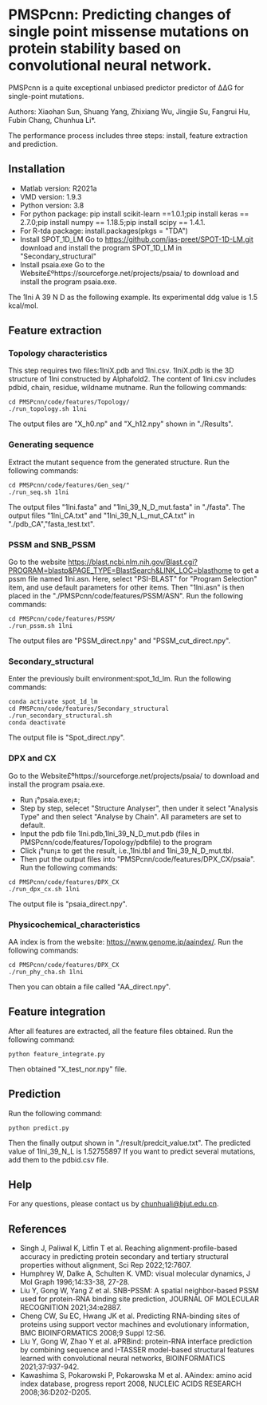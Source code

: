 # PMSPcnn: Predicting changes of single point missense mutations on protein stability based on convolutional neural network.
PMSPcnn is a quite exceptional unbiased predictor predictor of ΔΔG for single-point mutations.

Authors: Xiaohan Sun, Shuang Yang, Zhixiang Wu, Jingjie Su, Fangrui Hu, Fubin Chang, Chunhua Li*. 


The performance process includes three steps: install, feature extraction and prediction.
## Installation
* Matlab version: R2021a 
* VMD version: 1.9.3
* Python version: 3.8
* For python package: pip install scikit-learn ==1.0.1;pip install keras == 2.7.0;pip install numpy == 1.18.5;pip install scipy == 1.4.1.
* For R-tda package:
  install.packages(pkgs = "TDA")
* Install SPOT_1D_LM
Go to  https://github.com/jas-preet/SPOT-1D-LM.git download and install the program SPOT_1D_LM in "Secondary_structural"
* Install psaia.exe 
Go to the Website£ºhttps://sourceforge.net/projects/psaia/ to download and install the program psaia.exe.

The 1lni A 39 N D as the following example. Its experimental ddg value is 1.5 kcal/mol.
## Feature extraction

### Topology characteristics
This step requires two files:1lniX.pdb and 1lni.csv.
1lniX.pdb is the 3D structure of 1lni constructed by Alphafold2.
The content of 1lni.csv includes pdbid, chain, residue, wildname mutname. 
Run the following commands:
```{bash}
cd PMSPcnn/code/features/Topology/ 
./run_topology.sh 1lni
```
The output files are "X_h0.np" and "X_h12.npy" shown in "./Results".
  
### Generating sequence
Extract the mutant sequence from the generated structure.
Run the following commands: 
```{bash}
cd PMSPcnn/code/features/Gen_seq/"
./run_seq.sh 1lni
```
The output files "1lni.fasta" and "1lni_39_N_D_mut.fasta" in "./fasta".
The output files "1lni_CA.txt" and "1lni_39_N_L_mut_CA.txt" in "./pdb_CA","fasta_test.txt".

### PSSM and SNB_PSSM
Go to the website https://blast.ncbi.nlm.nih.gov/Blast.cgi?PROGRAM=blastp&PAGE_TYPE=BlastSearch&LINK_LOC=blasthome to get a pssm file named 1lni.asn.
Here, select "PSI-BLAST" for "Program Selection" item, and use default parameters for other items.
Then "1lni.asn" is then placed in the "./PMSPcnn/code/features/PSSM/ASN".
Run the following commands: 
```{bash}
cd PMSPcnn/code/features/PSSM/
./run_pssm.sh 1lni
```
The output files are "PSSM_direct.npy" and "PSSM_cut_direct.npy".
  
### Secondary_structural
Enter the previously built environment:spot_1d_lm.
Run the following commands:
```{bash}
conda activate spot_1d_lm
cd PMSPcnn/code/features/Secondary_structural
./run_secondary_structural.sh
conda deactivate
```
The output file is "Spot_direct.npy".

### DPX and CX
Go to the Website£ºhttps://sourceforge.net/projects/psaia/ to download and install the program psaia.exe.
* Run ¡°psaia.exe¡±;
* Step by step, selecet "Structure Analyser", then under it select "Analysis Type" and then select "Analyse by Chain". All parameters are set to default.  
* Input the pdb file 1lni.pdb,1lni_39_N_D_mut.pdb (files in PMSPcnn/code/features/Topology/pdbfile) to the program
* Click ¡°run¡± to get the result, i.e.,1lni.tbl and 1lni_39_N_D_mut.tbl.
* Then put the output files into "PMSPcnn/code/features/DPX_CX/psaia".
Run the following commands:
```{bash}
cd PMSPcnn/code/features/DPX_CX
./run_dpx_cx.sh 1lni
```
The output file is "psaia_direct.npy".

### Physicochemical_characteristics
AA index is from the website: https://www.genome.jp/aaindex/.
Run the following commands:
```{bash}
cd PMSPcnn/code/features/DPX_CX
./run_phy_cha.sh 1lni
```
Then you can obtain a file called "AA_direct.npy".

## Feature integration
After all features are extracted, all the feature files obtained. 
Run the following command: 
```{bash}
python feature_integrate.py
```
Then obtained "X_test_nor.npy" file.

## Prediction
Run the following command:
```{bash}
python predict.py
```
Then the finally output shown in  "./result/predcit_value.txt".
The predicted value of 1lni_39_N_L is 1.52755897
If you want to predict several mutations, add them to the pdbid.csv file.

## Help
For any questions, please contact us by chunhuali@bjut.edu.cn.





## References
* Singh J, Paliwal K, Litfin T et al. Reaching alignment-profile-based accuracy in predicting protein secondary and tertiary structural properties without alignment, Sci Rep 2022;12:7607.
* Humphrey W, Dalke A, Schulten K. VMD: visual molecular dynamics, J Mol Graph 1996;14:33-38, 27-28.
* Liu Y, Gong W, Yang Z et al. SNB-PSSM: A spatial neighbor-based PSSM used for protein-RNA binding site prediction, JOURNAL OF MOLECULAR RECOGNITION 2021;34:e2887.
* Cheng CW, Su EC, Hwang JK et al. Predicting RNA-binding sites of proteins using support vector machines and evolutionary information, BMC BIOINFORMATICS 2008;9 Suppl 12:S6.
* Liu Y, Gong W, Zhao Y et al. aPRBind: protein-RNA interface prediction by combining sequence and I-TASSER model-based structural features learned with convolutional neural networks, BIOINFORMATICS 2021;37:937-942.
* Kawashima S, Pokarowski P, Pokarowska M et al. AAindex: amino acid index database, progress report 2008, NUCLEIC ACIDS RESEARCH 2008;36:D202-D205.
